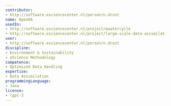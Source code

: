 ```yaml
---
contributor:
- http://software.esciencecenter.nl/person/n.drost
name: OpenDA
usedIn:
- http://software.esciencecenter.nl/project/ewatercycle
- http://software.esciencecenter.nl/project/large-scale-data-assimilation
user:
- http://software.esciencecenter.nl/person/n.drost
discipline:
- Environment & Sustainability
- eScience Methodology
competence:
- Optimized Data Handling
expertise:
- Data Assimilation
programmingLanguage:
- Java
license:
- lgpl-3
---
```

